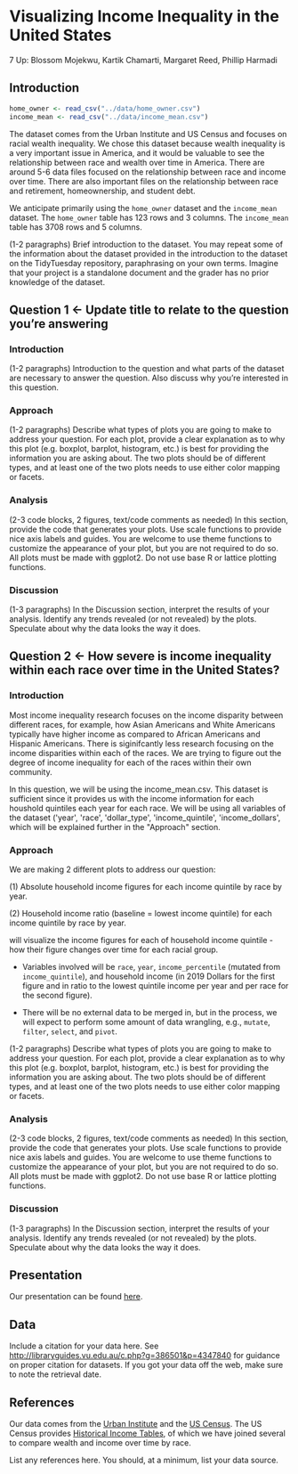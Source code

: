 Visualizing Income Inequality in the United States
================
7 Up: Blossom Mojekwu, Kartik Chamarti, Margaret Reed, Phillip Harmadi

## Introduction

``` r
home_owner <- read_csv("../data/home_owner.csv")
income_mean <- read_csv("../data/income_mean.csv")
```

The dataset comes from the Urban Institute and US Census and focuses on
racial wealth inequality. We chose this dataset because wealth
inequality is a very important issue in America, and it would be
valuable to see the relationship between race and wealth over time in
America. There are around 5-6 data files focused on the relationship
between race and income over time. There are also important files on the
relationship between race and retirement, homeownership, and student
debt.

We anticipate primarily using the `home_owner` dataset and the
`income_mean` dataset. The `home_owner` table has 123 rows and 3
columns. The `income_mean` table has 3708 rows and 5 columns.

(1-2 paragraphs) Brief introduction to the dataset. You may repeat some
of the information about the dataset provided in the introduction to the
dataset on the TidyTuesday repository, paraphrasing on your own terms.
Imagine that your project is a standalone document and the grader has no
prior knowledge of the dataset.

## Question 1 &lt;- Update title to relate to the question you’re answering

### Introduction

(1-2 paragraphs) Introduction to the question and what parts of the
dataset are necessary to answer the question. Also discuss why you’re
interested in this question.

### Approach

(1-2 paragraphs) Describe what types of plots you are going to make to
address your question. For each plot, provide a clear explanation as to
why this plot (e.g. boxplot, barplot, histogram, etc.) is best for
providing the information you are asking about. The two plots should be
of different types, and at least one of the two plots needs to use
either color mapping or facets.

### Analysis

(2-3 code blocks, 2 figures, text/code comments as needed) In this
section, provide the code that generates your plots. Use scale functions
to provide nice axis labels and guides. You are welcome to use theme
functions to customize the appearance of your plot, but you are not
required to do so. All plots must be made with ggplot2. Do not use base
R or lattice plotting functions.

### Discussion

(1-3 paragraphs) In the Discussion section, interpret the results of
your analysis. Identify any trends revealed (or not revealed) by the
plots. Speculate about why the data looks the way it does.

## Question 2 &lt;- How severe is income inequality within each race over time in the United States?

### Introduction

Most income inequality research focuses on the income disparity between 
different races, for example, how Asian Americans and White Americans
typically have higher income as compared to African Americans and 
Hispanic Americans. There is siginifcantly less research focusing on
the income disparities within each of the races. We are trying to 
figure out the degree of income inequality for each of the races
within their own community.

In this question, we will be using the income_mean.csv. This dataset
is sufficient since it provides us with the income information for
each houshold quintiles each year for each race. We will be using all 
variables of the dataset ('year', 'race', 'dollar_type', 
'income_quintile', 'income_dollars', which will be explained further 
in the "Approach" section.

### Approach

We are making 2 different plots to address our question:

(1) Absolute household income figures for each income quintile by race by 
year.

(2) Household income ratio (baseline = lowest income quintile) for each 
income quintile by race by year.

will visualize the income figures for each of household
income quintile - how their figure changes over time for each racial
group.

  - Variables involved will be `race`, `year`, `income_percentile`
    (mutated from `income_quintile`), and household income (in 2019
    Dollars for the first figure and in ratio to the lowest quintile
    income per year and per race for the second figure).

  - There will be no external data to be merged in, but in the process,
    we will expect to perform some amount of data wrangling, e.g.,
    `mutate`, `filter`, `select`, and `pivot`.

(1-2 paragraphs) Describe what types of plots you are going to make to
address your question. For each plot, provide a clear explanation as to
why this plot (e.g. boxplot, barplot, histogram, etc.) is best for
providing the information you are asking about. The two plots should be
of different types, and at least one of the two plots needs to use
either color mapping or facets.

### Analysis

(2-3 code blocks, 2 figures, text/code comments as needed) In this
section, provide the code that generates your plots. Use scale functions
to provide nice axis labels and guides. You are welcome to use theme
functions to customize the appearance of your plot, but you are not
required to do so. All plots must be made with ggplot2. Do not use base
R or lattice plotting functions.

### Discussion

(1-3 paragraphs) In the Discussion section, interpret the results of
your analysis. Identify any trends revealed (or not revealed) by the
plots. Speculate about why the data looks the way it does.

## Presentation

Our presentation can be found [here](presentation/presentation.html).

## Data

Include a citation for your data here. See
<http://libraryguides.vu.edu.au/c.php?g=386501&p=4347840> for guidance
on proper citation for datasets. If you got your data off the web, make
sure to note the retrieval date.

## References

Our data comes from the [Urban Institute](https://apps.urban.org/features/wealth-inequality-charts/) 
and the [US Census](https://www.census.gov/data/tables/time-series/demo/income-poverty/historical-income-households.html). 
The US Census provides [Historical Income Tables](https://www.census.gov/data/tables/time-series/demo/income-poverty/historical-income-households.html), 
of which we have joined several to compare wealth and income over time by race.

List any references here. You should, at a minimum, list your data
source.
